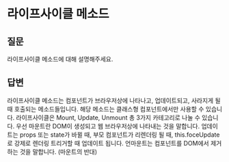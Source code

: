 # 라이프사이클 메소드
## 질문
라이프사이클 메소드에 대해 설명해주세요.

## 답변
라이프사이클 메소드는 컴포넌트가 브라우저상에 나타나고, 업데이트되고, 사라지게 될 때 호출되는 메소드들입니다.
해당 메소드는 클래스형 컴포넌트에서만 사용할 수 있습니다.
라이프사이클은 Mount, Update, Unmount 총 3가지 카테고리로 나눌 수 있습니다.
우선 마운트란 DOM이 생성되고 웹 브라우저상에 나타내는 것을 말합니다.
업데이트는 props 또는 state가 바뀔 때, 부모 컴포넌트가 리렌더링 될 때, this.foceUpdate로 강제로 렌더링 트리거할 때 업데이트 됩니다.
언마운트는 컴포넌트를 DOM에서 제거하는 것을 말합니다. (마운트의 반대)